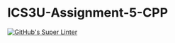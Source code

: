 # ICS3U-Assignment-5-CPP

[![GitHub's Super Linter](https://github.com/trent-hodgins-01/ICS3U-Assignment-5-CPP/workflows/GitHub's%20Super%20Linter/badge.svg)](https://github.com/trent-hodgins-01/ICS3U-Assignment-5-CPP/actions)
